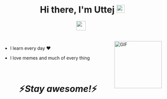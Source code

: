 <div align="center">
   <h1>Hi there, I'm Uttej <img src="https://media.giphy.com/media/hvRJCLFzcasrR4ia7z/giphy.gif" width="25px"> </h1>
</div>

<p align='center'>
   <a href="https://www.linkedin.com/in/uttej-badwane"><img height="30" src="https://user-images.githubusercontent.com/29105795/108614869-30cccb00-73b3-11eb-9d39-f06821ede2c0.png"></a>&nbsp;&nbsp;
 </p>


<br />
<img align="right" height="150px" width="150px" alt="GIF" src="https://media.giphy.com/media/16dIgjWQjikY8/giphy.gif" />
<p align="center">
</p>



 - I learn every day :heart:


 - I love memes and much of every thing










<!--  -->

<br />


<h1 align='center'>⚡️<i>Stay awesome!</i>⚡️</h1>
